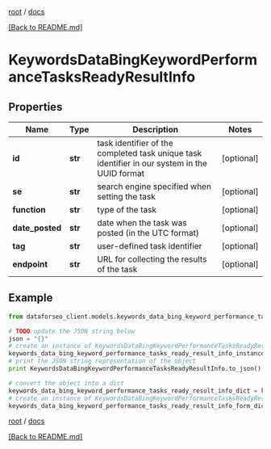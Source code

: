 [root](./../ "root") / [docs](./ "docs")

[[Back to README.md]](./../README.md "[Back to README.md]")

# KeywordsDataBingKeywordPerformanceTasksReadyResultInfo

## Properties

Name | Type | Description | Notes
------------ | ------------- | ------------- | -------------
**id** | **str** | task identifier of the completed task unique task identifier in our system in the UUID format | [optional]
**se** | **str** | search engine specified when setting the task | [optional]
**function** | **str** | type of the task | [optional]
**date_posted** | **str** | date when the task was posted (in the UTC format) | [optional]
**tag** | **str** | user-defined task identifier | [optional]
**endpoint** | **str** | URL for collecting the results of the task | [optional]

## Example

```python
from dataforseo_client.models.keywords_data_bing_keyword_performance_tasks_ready_result_info import KeywordsDataBingKeywordPerformanceTasksReadyResultInfo

# TODO update the JSON string below
json = "{}"
# create an instance of KeywordsDataBingKeywordPerformanceTasksReadyResultInfo from a JSON string
keywords_data_bing_keyword_performance_tasks_ready_result_info_instance = KeywordsDataBingKeywordPerformanceTasksReadyResultInfo.from_json(json)
# print the JSON string representation of the object
print KeywordsDataBingKeywordPerformanceTasksReadyResultInfo.to_json()

# convert the object into a dict
keywords_data_bing_keyword_performance_tasks_ready_result_info_dict = keywords_data_bing_keyword_performance_tasks_ready_result_info_instance.to_dict()
# create an instance of KeywordsDataBingKeywordPerformanceTasksReadyResultInfo from a dict
keywords_data_bing_keyword_performance_tasks_ready_result_info_form_dict = keywords_data_bing_keyword_performance_tasks_ready_result_info.from_dict(keywords_data_bing_keyword_performance_tasks_ready_result_info_dict)
```

  

[root](./../ "root") / [docs](./ "docs")

[[Back to README.md]](./../README.md "[Back to README.md]")